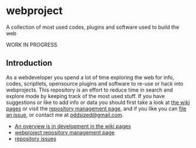 # webproject
A collection of most used codes, plugins and software used to build the web

WORK IN PROGRESS

## Introduction
As a webdeveloper you spend a lot of time exploring the web for info, codes, scriptlets, opensource plugins and software to re-use or hack into webprojects. This repository is an effort to reduce time in search and explore mode by keeping track of the most used stuff. If you have suggestions or like to add info or data you should first take a look at [the wiki pages](https://github.com/oddsized/webproject/wiki) or visit the [repository management page](https://github.com/oddsized/webproject/projects/1), and if you like you can [file an issue](https://github.com/oddsized/webproject/issues), or contact me at oddsized@gmail.com.

* [An overview is in development in the wiki pages](https://github.com/oddsized/webproject/wiki) 
* [webproject repository management page](https://github.com/oddsized/webproject/projects/1)
* [repository issues](https://github.com/oddsized/webproject/issues)
